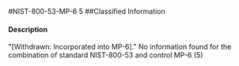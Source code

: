 #NIST-800-53-MP-6 5
##Classified Information
#### Description
"[Withdrawn: Incorporated into MP-6]."
No information found for the combination of standard NIST-800-53 and control MP-6 (5)
